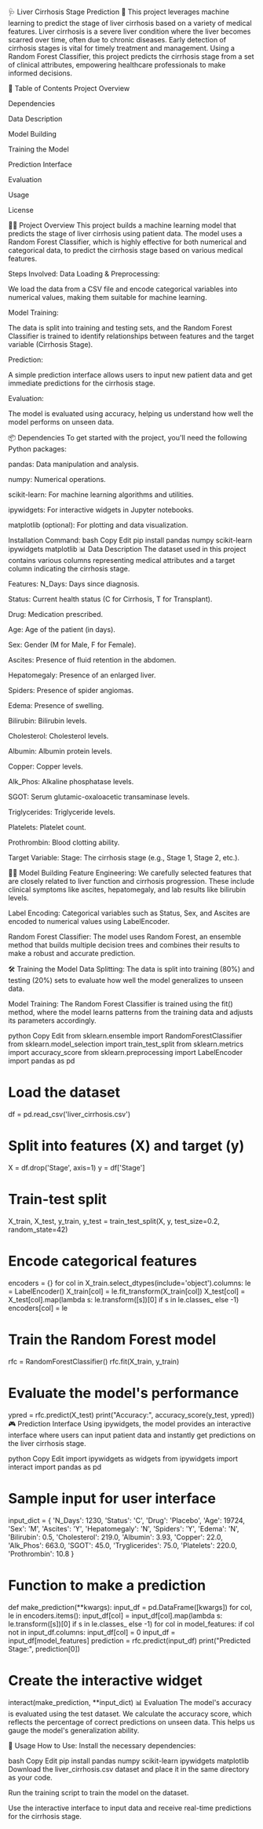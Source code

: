 🩺 Liver Cirrhosis Stage Prediction 🔬
This project leverages machine learning to predict the stage of liver cirrhosis based on a variety of medical features. Liver cirrhosis is a severe liver condition where the liver becomes scarred over time, often due to chronic diseases. Early detection of cirrhosis stages is vital for timely treatment and management. Using a Random Forest Classifier, this project predicts the cirrhosis stage from a set of clinical attributes, empowering healthcare professionals to make informed decisions.

📑 Table of Contents
Project Overview

Dependencies

Data Description

Model Building

Training the Model

Prediction Interface

Evaluation

Usage

License

🧑‍⚕️ Project Overview
This project builds a machine learning model that predicts the stage of liver cirrhosis using patient data. The model uses a Random Forest Classifier, which is highly effective for both numerical and categorical data, to predict the cirrhosis stage based on various medical features.

Steps Involved:
Data Loading & Preprocessing:

We load the data from a CSV file and encode categorical variables into numerical values, making them suitable for machine learning.

Model Training:

The data is split into training and testing sets, and the Random Forest Classifier is trained to identify relationships between features and the target variable (Cirrhosis Stage).

Prediction:

A simple prediction interface allows users to input new patient data and get immediate predictions for the cirrhosis stage.

Evaluation:

The model is evaluated using accuracy, helping us understand how well the model performs on unseen data.

📦 Dependencies
To get started with the project, you'll need the following Python packages:

pandas: Data manipulation and analysis.

numpy: Numerical operations.

scikit-learn: For machine learning algorithms and utilities.

ipywidgets: For interactive widgets in Jupyter notebooks.

matplotlib (optional): For plotting and data visualization.

Installation Command:
bash
Copy
Edit
pip install pandas numpy scikit-learn ipywidgets matplotlib
📊 Data Description
The dataset used in this project contains various columns representing medical attributes and a target column indicating the cirrhosis stage.

Features:
N_Days: Days since diagnosis.

Status: Current health status (C for Cirrhosis, T for Transplant).

Drug: Medication prescribed.

Age: Age of the patient (in days).

Sex: Gender (M for Male, F for Female).

Ascites: Presence of fluid retention in the abdomen.

Hepatomegaly: Presence of an enlarged liver.

Spiders: Presence of spider angiomas.

Edema: Presence of swelling.

Bilirubin: Bilirubin levels.

Cholesterol: Cholesterol levels.

Albumin: Albumin protein levels.

Copper: Copper levels.

Alk_Phos: Alkaline phosphatase levels.

SGOT: Serum glutamic-oxaloacetic transaminase levels.

Triglycerides: Triglyceride levels.

Platelets: Platelet count.

Prothrombin: Blood clotting ability.

Target Variable:
Stage: The cirrhosis stage (e.g., Stage 1, Stage 2, etc.).

🧑‍💻 Model Building
Feature Engineering:
We carefully selected features that are closely related to liver function and cirrhosis progression. These include clinical symptoms like ascites, hepatomegaly, and lab results like bilirubin levels.

Label Encoding:
Categorical variables such as Status, Sex, and Ascites are encoded to numerical values using LabelEncoder.

Random Forest Classifier:
The model uses Random Forest, an ensemble method that builds multiple decision trees and combines their results to make a robust and accurate prediction.

🛠️ Training the Model
Data Splitting:
The data is split into training (80%) and testing (20%) sets to evaluate how well the model generalizes to unseen data.

Model Training:
The Random Forest Classifier is trained using the fit() method, where the model learns patterns from the training data and adjusts its parameters accordingly.

python
Copy
Edit
from sklearn.ensemble import RandomForestClassifier
from sklearn.model_selection import train_test_split
from sklearn.metrics import accuracy_score
from sklearn.preprocessing import LabelEncoder
import pandas as pd

# Load the dataset
df = pd.read_csv('liver_cirrhosis.csv')

# Split into features (X) and target (y)
X = df.drop('Stage', axis=1)
y = df['Stage']

# Train-test split
X_train, X_test, y_train, y_test = train_test_split(X, y, test_size=0.2, random_state=42)

# Encode categorical features
encoders = {}
for col in X_train.select_dtypes(include='object').columns:
    le = LabelEncoder()
    X_train[col] = le.fit_transform(X_train[col])
    X_test[col] = X_test[col].map(lambda s: le.transform([s])[0] if s in le.classes_ else -1)
    encoders[col] = le

# Train the Random Forest model
rfc = RandomForestClassifier()
rfc.fit(X_train, y_train)

# Evaluate the model's performance
ypred = rfc.predict(X_test)
print("Accuracy:", accuracy_score(y_test, ypred))
🎮 Prediction Interface
Using ipywidgets, the model provides an interactive interface where users can input patient data and instantly get predictions on the liver cirrhosis stage.

python
Copy
Edit
import ipywidgets as widgets
from ipywidgets import interact
import pandas as pd

# Sample input for user interface
input_dict = {
    'N_Days': 1230,
    'Status': 'C',
    'Drug': 'Placebo',
    'Age': 19724,
    'Sex': 'M',
    'Ascites': 'Y',
    'Hepatomegaly': 'N',
    'Spiders': 'Y',
    'Edema': 'N',
    'Bilirubin': 0.5,
    'Cholesterol': 219.0,
    'Albumin': 3.93,
    'Copper': 22.0,
    'Alk_Phos': 663.0,
    'SGOT': 45.0,
    'Tryglicerides': 75.0,
    'Platelets': 220.0,
    'Prothrombin': 10.8
}

# Function to make a prediction
def make_prediction(**kwargs):
    input_df = pd.DataFrame([kwargs])
    for col, le in encoders.items():
        input_df[col] = input_df[col].map(lambda s: le.transform([s])[0] if s in le.classes_ else -1)
    for col in model_features:
        if col not in input_df.columns:
            input_df[col] = 0
    input_df = input_df[model_features]
    prediction = rfc.predict(input_df)
    print("Predicted Stage:", prediction[0])

# Create the interactive widget
interact(make_prediction, **input_dict)
📊 Evaluation
The model's accuracy is evaluated using the test dataset. We calculate the accuracy score, which reflects the percentage of correct predictions on unseen data. This helps us gauge the model's generalization ability.

🚀 Usage
How to Use:
Install the necessary dependencies:

bash
Copy
Edit
pip install pandas numpy scikit-learn ipywidgets matplotlib
Download the liver_cirrhosis.csv dataset and place it in the same directory as your code.

Run the training script to train the model on the dataset.

Use the interactive interface to input data and receive real-time predictions for the cirrhosis stage.


